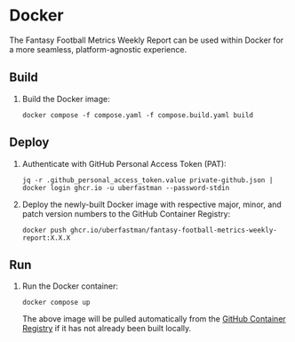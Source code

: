
# Docker

The Fantasy Football Metrics Weekly Report can be used within Docker for a more seamless, platform-agnostic experience.

## Build

1. Build the Docker image:
    ```shell
    docker compose -f compose.yaml -f compose.build.yaml build
    ```

## Deploy

1. Authenticate with GitHub Personal Access Token (PAT):
    ```shell
    jq -r .github_personal_access_token.value private-github.json | docker login ghcr.io -u uberfastman --password-stdin
    ```

2. Deploy the newly-built Docker image with respective major, minor, and patch version numbers to the GitHub Container Registry:
    ```shell
    docker push ghcr.io/uberfastman/fantasy-football-metrics-weekly-report:X.X.X
    ```

## Run

1. Run the Docker container:
    ```shell
    docker compose up
    ```
   
   The above image will be pulled automatically from the [GitHub Container Registry](https://docs.github.com/en/packages/working-with-a-github-packages-registry/working-with-the-container-registry) if it has not already been built locally.
